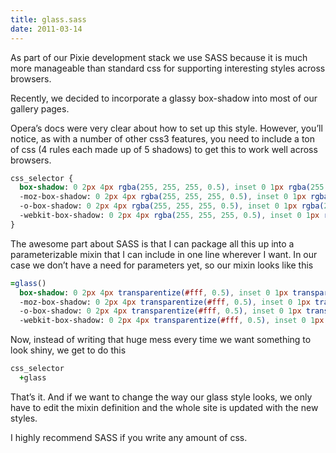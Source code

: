 ```yaml
---
title: glass.sass
date: 2011-03-14
---
```


As part of our Pixie development stack we use SASS because it is much more manageable than standard css for supporting interesting styles across browsers.

Recently, we decided to incorporate a glassy box-shadow into most of our gallery pages.

Opera’s docs were very clear about how to set up this style. However, you’ll notice, as with a number of other css3 features, you need to include a ton of css (4 rules each made up of 5 shadows) to get this to work well across browsers.

```sass
css_selector {
  box-shadow: 0 2px 4px rgba(255, 255, 255, 0.5), inset 0 1px rgba(255, 255, 255, 0.7), inset 0 10px rgba(255, 255, 255, 0.8), inset 0 5px 10px transparentize(#fff, 0.75), inset 0 -5px 10px rgba(255, 255, 255, 0.7);
  -moz-box-shadow: 0 2px 4px rgba(255, 255, 255, 0.5), inset 0 1px rgba(255, 255, 255, 0.7), inset 0 10px rgba(255, 255, 255, 0.8), inset 0 5px 10px transparentize(#fff, 0.75), inset 0 -5px 10px rgba(255, 255, 255, 0.7);
  -o-box-shadow: 0 2px 4px rgba(255, 255, 255, 0.5), inset 0 1px rgba(255, 255, 255, 0.7), inset 0 10px rgba(255, 255, 255, 0.8), inset 0 5px 10px transparentize(#fff, 0.75), inset 0 -5px 10px rgba(255, 255, 255, 0.7);
  -webkit-box-shadow: 0 2px 4px rgba(255, 255, 255, 0.5), inset 0 1px rgba(255, 255, 255, 0.7), inset 0 10px rgba(255, 255, 255, 0.8), inset 0 5px 10px rgba(255, 255, 255, 0.75), inset 0 -5px 10px rgba(255, 255, 255, 0.7);
}
```

The awesome part about SASS is that I can package all this up into a parameterizable mixin that I can include in one line wherever I want. In our case we don’t have a need for parameters yet, so our mixin looks like this

```sass
=glass()
  box-shadow: 0 2px 4px transparentize(#fff, 0.5), inset 0 1px transparentize(#fff, 0.7), inset 0 10px transparentize(#fff, 0.8), inset 0 5px 10px transparentize(#fff, 0.75), inset 0 -5px 10px transparentize(#000, 0.7)
  -moz-box-shadow: 0 2px 4px transparentize(#fff, 0.5), inset 0 1px transparentize(#fff, 0.7), inset 0 10px transparentize(#fff, 0.8), inset 0 5px 10px transparentize(#fff, 0.75), inset 0 -5px 10px transparentize(#000, 0.7)
  -o-box-shadow: 0 2px 4px transparentize(#fff, 0.5), inset 0 1px transparentize(#fff, 0.7), inset 0 10px transparentize(#fff, 0.8), inset 0 5px 10px transparentize(#fff, 0.75), inset 0 -5px 10px transparentize(#000, 0.7)
  -webkit-box-shadow: 0 2px 4px transparentize(#fff, 0.5), inset 0 1px transparentize(#fff, 0.7), inset 0 10px transparentize(#fff, 0.8), inset 0 5px 10px transparentize(#fff, 0.75), inset 0 -5px 10px transparentize(#000, 0.7)
```

Now, instead of writing that huge mess every time we want something to look shiny, we get to do this

```sass
css_selector
  +glass
```

That’s it. And if we want to change the way our glass style looks, we only have to edit the mixin definition and the whole site is updated with the new styles.

I highly recommend SASS if you write any amount of css.
